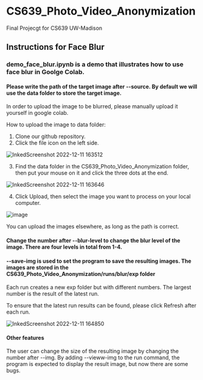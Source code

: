 # CS639_Photo_Video_Anonymization
Final Projecgt for CS639 UW-Madison

## Instructions for Face Blur

### demo_face_blur.ipynb is a demo that illustrates how to use face blur in Goolge Colab.

#### Please write the path of the target image after --source. By default we will use the data folder to store the target image. 

In order to upload the image to be blurred, please manually upload it yourself in google colab. 

How to upload the image to data folder:
1. Clone our github repository.
2. Click the file icon on the left side.

![InkedScreenshot 2022-12-11 163512](https://user-images.githubusercontent.com/94937314/206932922-ec09b7db-8e9c-4053-adaa-66a20798d37b.jpg)

3. Find the data folder in the CS639_Photo_Video_Anonymization folder, then put your mouse on it and click the three dots at the end.

![InkedScreenshot 2022-12-11 163646](https://user-images.githubusercontent.com/94937314/206932970-e6493368-c6de-4353-a365-64fdcf3680e9.jpg)

4. Click Upload, then select the image you want to process on your local computer.

![image](https://user-images.githubusercontent.com/94937314/206933026-ebcf6a5e-ce09-45fa-a9f4-c50deff45a73.png)

You can upload the images elsewhere, as long as the path is correct.


#### Change the number after --blur-level to change the blur level of the image. There are four levels in total from 1-4.


#### --save-img is used to set the program to save the resulting images. The images are stored in the CS639_Photo_Video_Anonymization/runs/blur/exp folder

Each run creates a new exp folder but with different numbers. The largest number is the result of the latest run.

To ensure that the latest run results can be found, please click Refresh after each run. 

![InkedScreenshot 2022-12-11 164850](https://user-images.githubusercontent.com/94937314/206933500-8a5b89a8-9a0f-4a97-9cea-cb7bd238eb65.jpg)


#### Other features 
The user can change the size of the resulting image by changing the number after --img.
By adding --vieww-img to the run command, the program is expected to display the result image, but now there are some bugs.
